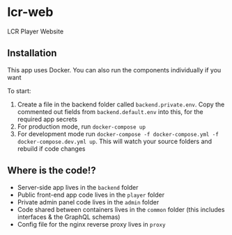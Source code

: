 # lcr-web

LCR Player Website

## Installation

This app uses Docker. You can also run the components individually if you want

To start:

1. Create a file in the backend folder called `backend.private.env`. Copy the commented out fields from `backend.default.env` into this, for the required app secrets
2. For production mode, run `docker-compose up`
3. For development mode run `docker-compose -f docker-compose.yml -f docker-compose.dev.yml up`. This will watch your source folders and rebuild if code changes

## Where is the code!?

- Server-side app lives in the `backend` folder
- Public front-end app code lives in the `player` folder
- Private admin panel code lives in the `admin` folder
- Code shared between containers lives in the `common` folder (this includes interfaces & the GraphQL schemas)
- Config file for the nginx reverse proxy lives in `proxy`

